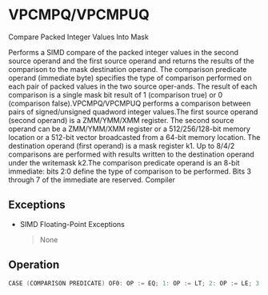 # VPCMPQ/VPCMPUQ

Compare Packed Integer Values Into Mask

Performs a SIMD compare of the packed integer values in the second source operand and the first source operand and returns the results of the comparison to the mask destination operand.
The comparison predicate operand (immediate byte) specifies the type of comparison performed on each pair of packed values in the two source oper-ands.
The result of each comparison is a single mask bit result of 1 (comparison true) or 0 (comparison false).VPCMPQ/VPCMPUQ performs a comparison between pairs of signed/unsigned quadword integer values.The first source operand (second operand) is a ZMM/YMM/XMM register.
The second source operand can be a ZMM/YMM/XMM register or a 512/256/128-bit memory location or a 512-bit vector broadcasted from a 64-bit memory location.
The destination operand (first operand) is a mask register k1.
Up to 8/4/2 comparisons are performed with results written to the destination operand under the writemask k2.The comparison predicate operand is an 8-bit immediate: bits 2:0 define the type of comparison to be performed.
Bits 3 through 7 of the immediate are reserved.
Compiler 

## Exceptions

- SIMD Floating-Point Exceptions
  > None

## Operation

```C
CASE (COMPARISON PREDICATE) OF0: OP := EQ; 1: OP := LT; 2: OP := LE; 3: OP := FALSE;4: OP := NEQ;5: OP := NLT; 6: OP := NLE; 7: OP := TRUE;ESAC;VPCMPQ (EVEX encoded versions)(KL, VL) = (2, 128), (4, 256), (8, 512)FOR j := 0 TO KL-1i := j * 64IF k2[j] OR *no writemask*THEN IF (EVEX.b = 1) AND (SRC2 *is memory*)THEN CMP := SRC1[i+63:i] OP SRC2[63:0];ELSE CMP := SRC1[i+63:i] OP SRC2[i+63:i];FI;IF CMP = TRUETHEN DEST[j] := 1;ELSE DEST[j] := 0; FI;ELSE DEST[j] := 0 ; zeroing-masking onlyFI;ENDFORDEST[MAX_KL-1:KL] := 0VPCMPUQ (EVEX encoded versions)(KL, VL) = (2, 128), (4, 256), (8, 512)FOR j := 0 TO KL-1i := j * 64IF k2[j] OR *no writemask*THEN IF (EVEX.b = 1) AND (SRC2 *is memory*)THEN CMP := SRC1[i+63:i] OP SRC2[63:0];ELSE CMP := SRC1[i+63:i] OP SRC2[i+63:i];FI;IF CMP = TRUETHEN DEST[j] := 1;ELSE DEST[j] := 0; FI;ELSE DEST[j] := 0 ; zeroing-masking onlyFI;Intel C/C++ Compiler Intrinsic EquivalentVPCMPQ __mmask8 _mm512_cmp_epi64_mask( __m512i a, __m512i b, int imm);VPCMPQ __mmask8 _mm512_mask_cmp_epi64_mask(__mmask8 k, __m512i a, __m512i b, int imm);VPCMPQ __mmask8 _mm512_cmp[eq|ge|gt|le|lt|neq]_epi64_mask( __m512i a, __m512i b);VPCMPQ __mmask8 _mm512_mask_cmp[eq|ge|gt|le|lt|neq]_epi64_mask(__mmask8 k, __m512i a, __m512i b);VPCMPUQ __mmask8 _mm512_cmp_epu64_mask( __m512i a, __m512i b, int imm);VPCMPUQ __mmask8 _mm512_mask_cmp_epu64_mask(__mmask8 k, __m512i a, __m512i b, int imm);VPCMPUQ __mmask8 _mm512_cmp[eq|ge|gt|le|lt|neq]_epu64_mask( __m512i a, __m512i b);VPCMPUQ __mmask8 _mm512_mask_cmp[eq|ge|gt|le|lt|neq]_epu64_mask(__mmask8 k, __m512i a, __m512i b);VPCMPQ __mmask8 _mm256_cmp_epi64_mask( __m256i a, __m256i b, int imm);VPCMPQ __mmask8 _mm256_mask_cmp_epi64_mask(__mmask8 k, __m256i a, __m256i b, int imm);VPCMPQ __mmask8 _mm256_cmp[eq|ge|gt|le|lt|neq]_epi64_mask( __m256i a, __m256i b);VPCMPQ __mmask8 _mm256_mask_cmp[eq|ge|gt|le|lt|neq]_epi64_mask(__mmask8 k, __m256i a, __m256i b);VPCMPUQ __mmask8 _mm256_cmp_epu64_mask( __m256i a, __m256i b, int imm);VPCMPUQ __mmask8 _mm256_mask_cmp_epu64_mask(__mmask8 k, __m256i a, __m256i b, int imm);VPCMPUQ __mmask8 _mm256_cmp[eq|ge|gt|le|lt|neq]_epu64_mask( __m256i a, __m256i b);VPCMPUQ __mmask8 _mm256_mask_cmp[eq|ge|gt|le|lt|neq]_epu64_mask(__mmask8 k, __m256i a, __m256i b);VPCMPQ __mmask8 _mm_cmp_epi64_mask( __m128i a, __m128i b, int imm);VPCMPQ __mmask8 _mm_mask_cmp_epi64_mask(__mmask8 k, __m128i a, __m128i b, int imm);VPCMPQ __mmask8 _mm_cmp[eq|ge|gt|le|lt|neq]_epi64_mask( __m128i a, __m128i b);VPCMPQ __mmask8 _mm_mask_cmp[eq|ge|gt|le|lt|neq]_epi64_mask(__mmask8 k, __m128i a, __m128i b);VPCMPUQ __mmask8 _mm_cmp_epu64_mask( __m128i a, __m128i b, int imm);VPCMPUQ __mmask8 _mm_mask_cmp_epu64_mask(__mmask8 k, __m128i a, __m128i b, int imm);VPCMPUQ __mmask8 _mm_cmp[eq|ge|gt|le|lt|neq]_epu64_mask( __m128i a, __m128i b);VPCMPUQ __mmask8 _mm_mask_cmp[eq|ge|gt|le|lt|neq]_epu64_mask(__mmask8 k, __m128i a, __m128i b);
```
